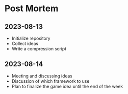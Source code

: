 # Post Mortem

## 2023-08-13
* Initialize repository
* Collect ideas
* Write a compression script

## 2023-08-14
* Meeting and discussing ideas
* Discussion of which framework to use
* Plan to finalize the game idea until the end of the week